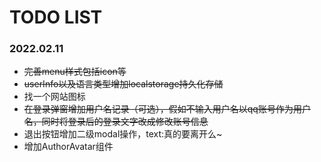 # TODO LIST

### 2022.02.11

* ~~完善menu样式包括icon等~~
* ~~userInfo以及语言类型增加localstorage持久化存储~~
* 找一个网站图标
* ~~在登录弹窗增加用户名记录（可选），假如不输入用户名以qq账号作为用户名，同时将登录后的登录文字改成修改账号信息~~
* 退出按钮增加二级modal操作，text:真的要离开么~
* 增加AuthorAvatar组件

